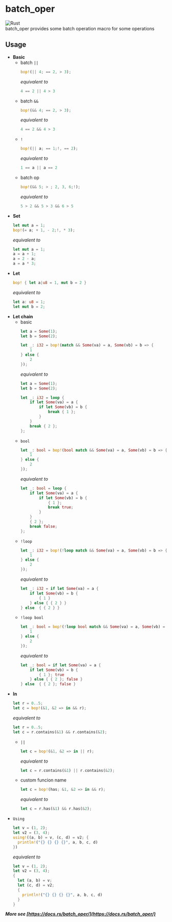# batch_oper
![Rust](https://github.com/BatchOperator/BatchOperRust/workflows/Rust/badge.svg)  
batch_oper provides some batch operation macro for some operations
## Usage
- **Basic**  
  - batch `||`  
    ```rust  
    bop!(|| 4; == 2, > 3);
    ```
    *equivalent to*
    ```rust
    4 == 2 || 4 > 3
    ```
  - batch `&&`  
    ```rust  
    bop!(&& 4; == 2, > 3);
    ```
    *equivalent to*
    ```rust
    4 == 2 && 4 > 3
    ```
  - `!`
    ```rust
    bop!(|| a; == 1;!, == 2);
    ```
    *equivalent to*
    ```rust
    1 == a || a == 2
    ```
  - batch op
    ```rust
    bop!(&& 5; > ; 2, 3, 6;!);
    ```
    *equivalent to*
    ```rust
    5 > 2 && 5 > 3 && 6 > 5
    ```
- **Set**
  ```rust
  let mut a = 1;
  bop!(= a; + 1, - 2;!, * 3);
  ```
  *equivalent to*
  ```rust
  let mut a = 1;
  a = a + 1;
  a = 2 - a;
  a = a * 3;
  ```
- **Let**
  ```rust
  bop! { let a|u8 = 1, mut b = 2 }
  ```
  *equivalent to*
  ```rust
  let a: u8 = 1;
  let mut b = 2;
  ```
- **Let chain**
  - basic
    ```rust
    let a = Some(1);
    let b = Some(2);

    let _: i32 = bop!(match && Some(va) = a, Some(vb) = b => {
        1
    } else {
        2
    });
    ```
    *equivalent to*
    ```rust
    let a = Some(1);
    let b = Some(2);

    let _: i32 = loop {
        if let Some(va) = a {
            if let Some(vb) = b {
                break { 1 };
            }
        }
        break { 2 };
    };
    ```
  - `bool`
    ```rust
    let _: bool = bop!(bool match && Some(va) = a, Some(vb) = b => {
        1
    } else {
        2
    });
    ```
    *equivalent to*
    ```rust
    let _: bool = loop {
        if let Some(va) = a {
            if let Some(vb) = b {
                { 1 };
                break true;
            }
        }
        { 2 };
        break false;
    };
    ```
  - `!loop`
    ```rust
    let _: i32 = bop!(!loop match && Some(va) = a, Some(vb) = b => {
        1
    } else {
        2
    });
    ```
    *equivalent to*
    ```rust
    let _: i32 = if let Some(va) = a {
        if let Some(vb) = b {
            { 1 }
        } else { { 2 } }
    } else  { { 2 } }
    ```
  - `!loop bool`
    ```rust
    let _: bool = bop!(!loop bool match && Some(va) = a, Some(vb) = b => {
        1
    } else {
        2
    });
    ```
    *equivalent to*
    ```rust
    let _: bool = if let Some(va) = a {
        if let Some(vb) = b {
            { 1 }; true
        } else { { 2 }; false }
    } else  { { 2 }; false }
    ```
- **In**
  ```rust
  let r = 0..5;
  let c = bop!(&1, &2 => in && r);
  ```
  *equivalent to*
  ```rust
  let r = 0..5;
  let c = r.contains(&1) && r.contains(&2);
  ```
  - `||`
    ```rust
    let c = bop!(&1, &2 => in || r);
    ```
    *equivalent to*
    ```rust
    let c = r.contains(&1) || r.contains(&2);
    ```
  - custom funcion name
    ```rust
    let c = bop!(has; &1, &2 => in && r);
    ```
    *equivalent to*
    ```rust
    let c = r.has(&1) && r.has(&2);
    ```
- `Using`
  ```rust
  let v = (1, 2);
  let v2 = (3, 4);
  using!((a, b) = v, (c, d) = v2; {
    println!("{} {} {} {}", a, b, c, d)
  })
  ```
  *equivalent to*
  ```rust
  let v = (1, 2);
  let v2 = (3, 4);
  {
    let (a, b) = v;
    let (c, d) = v2;
    {
      println!("{} {} {} {}", a, b, c, d)
    }
  }
  ```
  
***More see [https://docs.rs/batch_oper/](https://docs.rs/batch_oper/)***